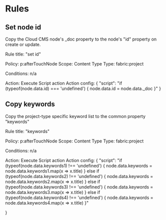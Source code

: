 	
# Rules

## Set node id
Copy the Cloud CMS node's _doc property to the node's "id" property on create or update.

Rule title: "set id"

Policy: p:afterTouchNode
Scope: Content Type
Type: fabric:project

Conditions: n/a

Action: Execute Script action
Action config:
{
    "script": "if (typeof(node.data.id) === 'undefined') { node.data.id = node.data._doc }"	
}

## Copy keywords
Copy the project-type specific keyword list to the common property "keywords"

Rule title: "keywords"

Policy: p:afterTouchNode
Scope: Content Type
Type: fabric:project

Conditions: n/a

Action: Execute Script action
Action config:
{
	"script": "if (typeof(node.data.keywords1) !== 'undefined') { node.data.keywords = node.data.keywords1.map(x => x.title) } else if (typeof(node.data.keywords2) !== 'undefined') { node.data.keywords = node.data.keywords2.map(x => x.title) } else if (typeof(node.data.keywords3) !== 'undefined') { node.data.keywords = node.data.keywords3.map(x => x.title) } else if (typeof(node.data.keywords4) !== 'undefined') { node.data.keywords = node.data.keywords4.map(x => x.title) }"

}